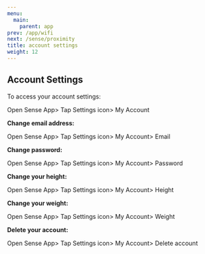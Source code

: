```yaml
---
menu:
  main:
    parent: app
prev: /app/wifi
next: /sense/proximity
title: account settings
weight: 12
---
```


## Account Settings


To access your account settings:

Open Sense App> Tap Settings icon> My Account


**Change email address:**

Open Sense App> Tap Settings icon> My Account> Email


**Change password:**

Open Sense App> Tap Settings icon> My Account> Password


**Change your height:**

Open Sense App> Tap Settings icon> My Account> Height


**Change your weight:**

Open Sense App> Tap Settings icon> My Account> Weight


**Delete your account:**

Open Sense App> Tap Settings icon> My Account> Delete account
